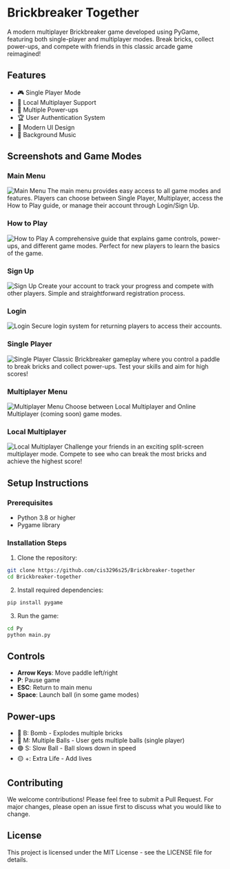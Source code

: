 # Brickbreaker Together

A modern multiplayer Brickbreaker game developed using PyGame, featuring both single-player and multiplayer modes. Break bricks, collect power-ups, and compete with friends in this classic arcade game reimagined!

## Features

- 🎮 Single Player Mode
- 👥 Local Multiplayer Support
- 🎯 Multiple Power-ups
- 🏆 User Authentication System
- 🎨 Modern UI Design
- 🎵 Background Music

## Screenshots and Game Modes

### Main Menu
![Main Menu](images/MainMenu.png)
The main menu provides easy access to all game modes and features. Players can choose between Single Player, Multiplayer, access the How to Play guide, or manage their account through Login/Sign Up.

### How to Play
![How to Play](images/HowToPlay.png)
A comprehensive guide that explains game controls, power-ups, and different game modes. Perfect for new players to learn the basics of the game.

### Sign Up
![Sign Up](images/SignUp.png)
Create your account to track your progress and compete with other players. Simple and straightforward registration process.

### Login
![Login](images/Login.png)
Secure login system for returning players to access their accounts.

### Single Player
![Single Player](images/SinglePlayer.png)
Classic Brickbreaker gameplay where you control a paddle to break bricks and collect power-ups. Test your skills and aim for high scores!

### Multiplayer Menu
![Multiplayer Menu](images/MultiPlayerMenu.png)
Choose between Local Multiplayer and Online Multiplayer (coming soon) game modes.

### Local Multiplayer
![Local Multiplayer](images/MultiPlayerLocal.png)
Challenge your friends in an exciting split-screen multiplayer mode. Compete to see who can break the most bricks and achieve the highest score!

## Setup Instructions

### Prerequisites
- Python 3.8 or higher
- Pygame library

### Installation Steps

1. Clone the repository:
```bash
git clone https://github.com/cis3296s25/Brickbreaker-together
cd Brickbreaker-together
```

2. Install required dependencies:
```bash
pip install pygame
```

3. Run the game:
```bash
cd Py
python main.py
```

## Controls

- **Arrow Keys**: Move paddle left/right
- **P**: Pause game
- **ESC**: Return to main menu
- **Space**: Launch ball (in some game modes)

## Power-ups

- 🔴 B: Bomb - Explodes multiple bricks
- 🔵 M: Multiple Balls - User gets multiple balls (single player)
- 🟢 S: Slow Ball - Ball slows down in speed
- 🟡 +: Extra Life - Add lives

## Contributing

We welcome contributions! Please feel free to submit a Pull Request. For major changes, please open an issue first to discuss what you would like to change.

## License

This project is licensed under the MIT License - see the LICENSE file for details.
